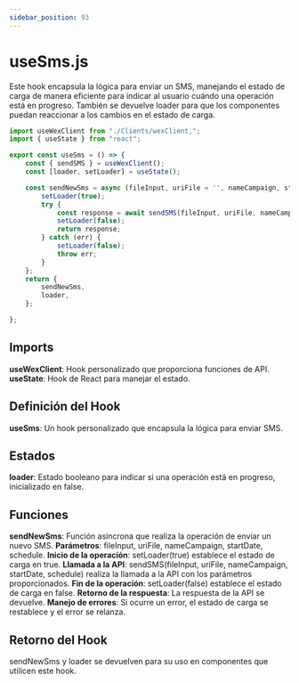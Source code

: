```yaml
---
sidebar_position: 93
---
```


# useSms.js

Este hook encapsula la lógica para enviar un SMS, manejando el estado de carga de manera eficiente para indicar al usuario cuándo una operación está en progreso. También se devuelve loader para que los componentes puedan reaccionar a los cambios en el estado de carga.

```js 
import useWexClient from "./Clients/wexClient,";
import { useState } from "react";

export const useSms = () => {
    const { sendSMS } = useWexClient();
    const [loader, setLoader] = useState();

    const sendNewSms = async (fileInput, uriFile = '', nameCampaign, startDate, schedule) => {
        setLoader(true);
        try {
            const response = await sendSMS(fileInput, uriFile, nameCampaign, startDate, schedule);
            setLoader(false);
            return response;
        } catch (err) {
            setLoader(false);
            throw err;
        }
    };
    return {
        sendNewSms,
        loader,
    };

};
```

## Imports

**useWexClient**: Hook personalizado que proporciona funciones de API.
**useState**: Hook de React para manejar el estado.

## Definición del Hook

**useSms**: Un hook personalizado que encapsula la lógica para enviar SMS.

## Estados

**loader**: Estado booleano para indicar si una operación está en progreso, inicializado en false.

## Funciones

**sendNewSms**: Función asíncrona que realiza la operación de enviar un nuevo SMS.
**Parámetros**: fileInput, uriFile, nameCampaign, startDate, schedule.
**Inicio de la operación**: setLoader(true) establece el estado de carga en true.
**Llamada a la API**: sendSMS(fileInput, uriFile, nameCampaign, startDate, schedule) realiza la llamada a la API con los parámetros proporcionados.
**Fin de la operación**: setLoader(false) establece el estado de carga en false.
**Retorno de la respuesta**: La respuesta de la API se devuelve.
**Manejo de errores**: Si ocurre un error, el estado de carga se restablece y el error se relanza.

## Retorno del Hook

sendNewSms y loader se devuelven para su uso en componentes que utilicen este hook.
